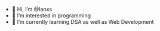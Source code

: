 - 👋 Hi, I’m @Ianxs
- 👀 I’m interested in programming
- 🌱 I’m currently learning DSA as well as Web Development

<!---
Ianxs/Ianxs is a ✨ special ✨ repository because its `README.md` (this file) appears on your GitHub profile.
You can click the Preview link to take a look at your changes.
--->
